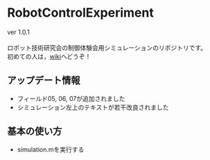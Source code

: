 # RobotControlExperiment

ver 1.0.1 <br>
<br>
ロボット技術研究会の制御体験会用シミュレーションのリポジトリです。<br>
初めての人は，[wiki](https://github.com/YukiOrigane/RobotControlExperiment/wiki)へどうぞ！
## アップデート情報
- フィールド05, 06, 07が追加されました
- シミュレーション左上のテキストが若干改良されました

## 基本の使い方
- simulation.mを実行する


